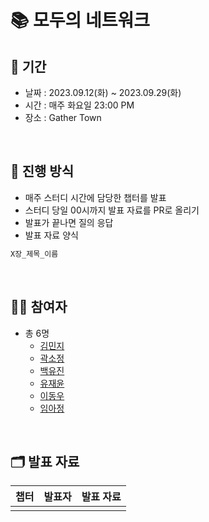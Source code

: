 # 📚 모두의 네트워크


## 📅 기간
- 날짜 : 2023.09.12(화) ~ 2023.09.29(화)
- 시간 : 매주 화요일 23:00 PM
- 장소 : Gather Town

<br>

## 📜 진행 방식

- 매주 스터디 시간에 담당한 챕터를 발표
- 스터디 당일 00시까지 발표 자료를 PR로 올리기 
- 발표가 끝나면 질의 응답
- 발표 자료 양식
```java
X장_제목_이름
```

<br>

## 🙋🏻 참여자

- 총 6명
  - [김민지](https://github.com/kimhalin)
  - [곽소정](https://github.com/ssojungg)
  - [백유진](https://github.com/rachel4w2)
  - [유재윤](https://github.com/yoojaeyoonGit)
  - [이동우](https://github.com/dongwooooooo)
  - [임아정](https://github.com/ajaj0123)

<br>

## 🗂️ 발표 자료

| 챕터     | 발표자   | 발표 자료 |
|--------|-----------------|-------|
|  | |   
